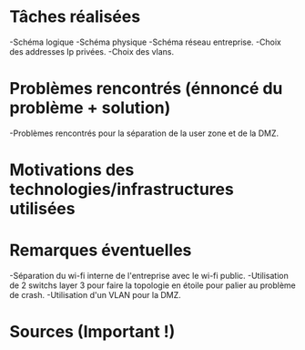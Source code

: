 # Tâches réalisées

-Schéma logique
-Schéma physique
-Schéma réseau entreprise.
-Choix des addresses Ip privées.
-Choix des vlans.

# Problèmes rencontrés (énnoncé du problème + solution)

-Problèmes rencontrés pour la séparation de la user zone et de la DMZ.

# Motivations des technologies/infrastructures utilisées

# Remarques éventuelles

-Séparation du wi-fi interne de l'entreprise avec le wi-fi public.
-Utilisation de 2 switchs layer 3 pour faire la topologie en étoile pour palier au problème de crash.
-Utilisation d'un VLAN pour la DMZ.


# Sources (Important !)
